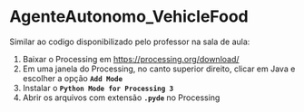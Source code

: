# AgenteAutonomo_VehicleFood
Similar ao codigo disponibilizado pelo professor na sala de aula: 

1. Baixar o Processing em https://processing.org/download/
2. Em uma janela do Processing, no canto superior direito, clicar em Java e escolher a opção **`Add Mode`**
3. Instalar o **`Python Mode for Processing 3`**
4. Abrir os arquivos com extensão **`.pyde`** no Processing
